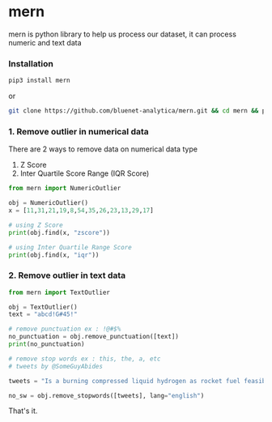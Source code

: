 # mern

mern is python library to help us process our dataset, it can process numeric and text data

### Installation

```bash
pip3 install mern
```

or

```bash
git clone https://github.com/bluenet-analytica/mern.git && cd mern && pip3 install -r requirements.txt
```

### 1. Remove outlier in numerical data

There are 2 ways to remove data on numerical data type

1. Z Score
2. Inter Quartile Score Range (IQR Score)

```python
from mern import NumericOutlier

obj = NumericOutlier()
x = [11,31,21,19,8,54,35,26,23,13,29,17]

# using Z Score
print(obj.find(x, "zscore"))

# using Inter Quartile Range Score
print(obj.find(x, "iqr"))
```

### 2. Remove outlier in text data

```python
from mern import TextOutlier

obj = TextOutlier()
text = "abcd!G#45!"

# remove punctuation ex : !@#$%
no_punctuation = obj.remove_punctuation([text])
print(no_punctuation)

# remove stop words ex : this, the, a, etc
# tweets by @SomeGuyAbides

tweets = "Is a burning compressed liquid hydrogen as rocket fuel feasible for a propellant? Could this process be deleveloped through electrolysis of water? "

no_sw = obj.remove_stopwords([tweets], lang="english")

```

That's it.
